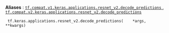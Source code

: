 **Aliases** : [ `tf.compat.v1.keras.applications.resnet_v2.decode_predictions` ](/api_docs/python/tf/keras/applications/resnet_v2/decode_predictions), [ `tf.compat.v2.keras.applications.resnet_v2.decode_predictions` ](/api_docs/python/tf/keras/applications/resnet_v2/decode_predictions)

```
 tf.keras.applications.resnet_v2.decode_predictions(    *args,    **kwargs) 
```


